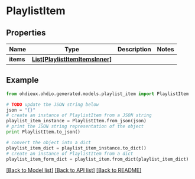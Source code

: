 # PlaylistItem


## Properties

Name | Type | Description | Notes
------------ | ------------- | ------------- | -------------
**items** | [**List[PlaylistItemItemsInner]**](PlaylistItemItemsInner.md) |  | 

## Example

```python
from ohdieux.ohdio.generated.models.playlist_item import PlaylistItem

# TODO update the JSON string below
json = "{}"
# create an instance of PlaylistItem from a JSON string
playlist_item_instance = PlaylistItem.from_json(json)
# print the JSON string representation of the object
print PlaylistItem.to_json()

# convert the object into a dict
playlist_item_dict = playlist_item_instance.to_dict()
# create an instance of PlaylistItem from a dict
playlist_item_form_dict = playlist_item.from_dict(playlist_item_dict)
```
[[Back to Model list]](../README.md#documentation-for-models) [[Back to API list]](../README.md#documentation-for-api-endpoints) [[Back to README]](../README.md)


